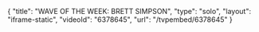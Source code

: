 {
    "title": "WAVE OF THE WEEK: BRETT SIMPSON",
    "type": "solo",
    "layout": "iframe-static",
    "videoId": "6378645",
    "url": "\/tvpembed\/6378645"
}